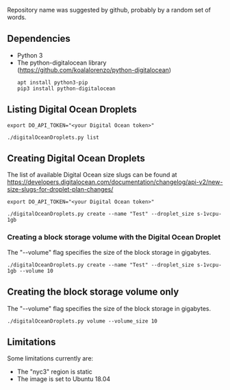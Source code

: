 Repository name was suggested by github, probably by a random set of words.

## Dependencies

* Python 3
* The python-digitalocean library (https://github.com/koalalorenzo/python-digitalocean)
  ```
  apt install python3-pip
  pip3 install python-digitalocean
  ```

## Listing Digital Ocean Droplets
```
export DO_API_TOKEN="<your Digital Ocean token>"

./digitalOceanDroplets.py list
```
## Creating Digital Ocean Droplets

The list of available Digital Ocean size slugs can be found at 
https://developers.digitalocean.com/documentation/changelog/api-v2/new-size-slugs-for-droplet-plan-changes/

```
export DO_API_TOKEN="<your Digital Ocean token>"

./digitalOceanDroplets.py create --name "Test" --droplet_size s-1vcpu-1gb
```
### Creating a block storage volume with the Digital Ocean Droplet

The "--volume" flag specifies the size of the block storage in gigabytes.
```
./digitalOceanDroplets.py create --name "Test" --droplet_size s-1vcpu-1gb --volume 10
```

## Creating the block storage volume only

The "--volume" flag specifies the size of the block storage in gigabytes.
```
./digitalOceanDroplets.py volume --volume_size 10
```

## Limitations

Some limitations currently are:

 * The "nyc3" region is static
 * The image is set to Ubuntu 18.04 
